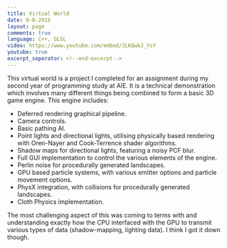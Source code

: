 ```yaml
---
title: Virtual World
date: 9-8-2015
layout: page
comments: true
language: C++, GLSL
video: https://www.youtube.com/embed/JLKQwkJ_YsY
youtube: true
excerpt_seperator: <!--end-excerpt-->
---
```

This virtual world is a project I completed for an assignment during my second year of programming study at AIE. It is a technical demonstration which involves many different things being combined to form a basic 3D game engine.
This engine includes:
<ul class="list-group list-sm">
   <li class="list-group-item">Deferred rendering graphical pipeline.</li>
   <li class="list-group-item">Camera controls.</li>
   <li class="list-group-item">Basic pathing AI.</li>
   <li class="list-group-item">Point lights and directional lights, utilising physically based rendering with Oren-Nayer and Cook-Terrence shader algorithms.</li>
   <li class="list-group-item">Shadow maps for directional lights, featuring a noisy PCF blur.</li>
   <li class="list-group-item">Full GUI implementation to control the various elements of the engine.</li>
   <li class="list-group-item">Perlin noise for procedurally generated landscapes.</li>
   <li class="list-group-item">GPU based particle systems, with various emitter options and particle movement options.</li>
   <li class="list-group-item">PhysX integration, with collisions for procedurally generated landscapes.</li>
   <li class="list-group-item">Cloth Physics implementation.</li>
</ul>

The most challenging aspect of this was coming to terms with and understanding exactly how the CPU interfaced with the GPU to transmit various types of data (shadow-mapping, lighting data). I think I got it down though.
<!--end-excerpt-->